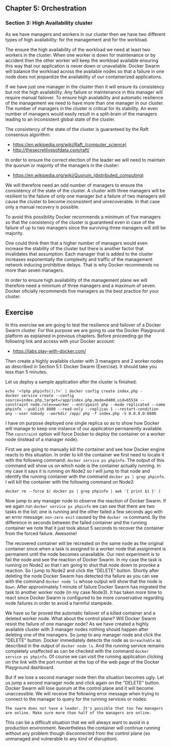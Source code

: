 ## Chapter 5: Orchestration

### Section 3: High Availability cluster

As we have managers and workers in our cluster then we have two different types of high availability: for the management and for the workload.

The ensure the high availability of the workload we need at least two workers in the cluster.
When one worker is down for maintenance or by accident then the other worker will keep the workload available ensuring this way that our application is never down or unavailable.
Docker Swarm will balance the workload across the available nodes so that a failure in one node does not jeopardize the availability of our containerized applications.

If we have just one manager in the cluster then it will ensure its consistency but not the high availability.
Any failure or maintenance in this manager will require manual failover.
To ensure high availability and automatic resilience of the management we need to have more than one manager in our cluster.
The number of managers in the cluster is critical for its stability.
An even number of managers would easily result in a split-brain of the managers leading to an inconsistent global state of the cluster.

The consistency of the state of the cluster is guaranteed by the Raft consensus algorithm:
* https://en.wikipedia.org/wiki/Raft_(computer_science)
* http://thesecretlivesofdata.com/raft/

In order to ensure the correct election of the leader we will need to maintain the quorum or majority of the managers in the cluster:
* https://en.wikipedia.org/wiki/Quorum_(distributed_computing)

We will therefore need an odd number of managers to ensure the consistency of the state of the cluster.
A cluster with three managers will be resilient to the failure of only one manager but a failure of two managers will cause the cluster to become inconsistent and unrecoverable.
In that case only a manual recovery is possible.

To avoid this possibility Docker recommends a minimum of five managers so that the consistency of the cluster is guaranteed even in case of the failure of up to two managers since the surviving three managers will still be majority.

One could think then that a higher number of managers would even increase the stability of the cluster but there is another factor that invalidates that assumption.
Each manager that is added to the cluster increases exponentially the complexity and traffic of the management network inducing prohibitive delays.
That is why Docker recommends no more than seven managers.

In order to ensure high availability of the management plane we will therefore need a minimum of three managers and a maximum of seven. Docker oficially recommends five managers as the best practice for your cluster.

## Exercise

In this exercise we are going to test the resilience and failover of a Docker Swarm cluster.
For this purpose we are going to use the Docker Playground platform as explained in previous chapters.
Before proceeding go the following link and access with your Docker account:
- https://labs.play-with-docker.com/

Then create a highly available cluster with 3 managers and 2 worker nodes as described in Section 5.1: Docker Swarm (Exercise).
It should take you less than 5 minutes.

Let us deploy a sample application after the cluster is finished:
```
echo '<?php phpinfo();?>' | docker config create index.php -
docker service create --config source=index.php,target=/app/index.php,mode=0400,uid=65534 --constraint node.role==worker --entrypoint php --mode replicated --name phpinfo --publish 8080 --read-only --replicas 1 --restart-condition any --user nobody --workdir /app/ php -f index.php -S 0.0.0.0:8080
```
I have on purpose deployed one single replica so as to show how Docker will manage to keep one instance of our application permanently available.
The `constraint` option will force Docker to deploy the container on a worker node (instead of a manager node).

First we are going to manually kill the container and see how Docker engine reacts to this situation.
In order to kill the container we first need to locate it with the following command: `docker service ps phpinfo`.
The output of this command will show us on which node is the container actually running.
In my case it says it is running on Node2 so I will jump to that node and identify the running container with the command `docker ps | grep phpinfo`.
I will kill the container with the following command on Node2:
```
docker rm --force $( docker ps | grep phpinfo | awk '{ print $1 }' )
```

Now jump to any manager node to observe the reaction of Docker Swarm.
If we again run `docker service ps phpinfo` we can see that there are two tasks in the list: one is running and the other failed a few seconds ago with an error message: `non-zero exit` caused by the `docker rm` command.
By the difference in seconds between the failed container and the running container we note that it just took about 5 seconds to recover the container from the forced failure.
Awesome!

The recovered container will be recreated on the same node as the original container since when a task is assigned to a worker node that assignment is permanent until the node becomes unavailable.
Our next experiment is to fail the node and see the reaction of Docker Swarm.
In my case the task is running on Node2 so that I am going to shut that node down to provoke a reaction.
So I jump to Node2 and click the "DELETE" button.
Shortly after deleting the node Docker Swarm has detected tha failure as you can see with the command `docker node ls` whose output will show that the node is `Down`.
After approximately 1 minute of failure Docker Swarm has migrated the task to another worker node (in my case Node3).
It has taken more time to react since Docker Swarm is configured to be more conservative regarding node failures in order to avoid a harmful stampede.

We have so far proved the automatic failover of a killed container and a deleted worker node.
What about the control plane?
Will Docker Swarm resist the failure of one manager node?
As we have created a highly available cluster with 3 manager nodes nothing should happen after deleting one of the managers.
So jump to any manager node and click the "DELETE" button.
Docker immediately detects the node as `Unreachable` as described in the output of `docker node ls`.
And the running service remains completely unaffected as can be checked with the command `docker service ps phpinfo`.
Of course we can visit the running application clicking on the link with the port number at the top of the web page of the Docker Playground dashboard.

But if we lose a second manager node then the situation becomes ugly.
Let us jump a second manager node and click again on the "DELETE" button.
Docker Swarm will lose quorum at the control plane and it will become unaccessible.
We will receive the following error message when trying to connect to the manager to query for the running services or nodes:
```
The swarm does not have a leader. It's possible that too few managers are online. Make sure more than half of the managers are online.
```

This can be a difficult situation that we will always want to avoid in a production environment.
Nevertheless the container will continue running without any problem though disconnected from the control plane (so unmanaged and vulnerable to any kind of disruption).
